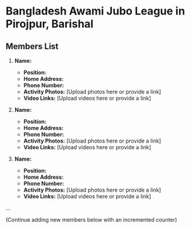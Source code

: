 # Bangladesh Awami Jubo League in Pirojpur, Barishal

## Members List

1. **Name:**
   - **Position:**
   - **Home Address:**
   - **Phone Number:**
   - **Activity Photos:** [Upload photos here or provide a link]
   - **Video Links:** [Upload videos here or provide a link]

2. **Name:**
   - **Position:**
   - **Home Address:**
   - **Phone Number:**
   - **Activity Photos:** [Upload photos here or provide a link]
   - **Video Links:** [Upload videos here or provide a link]

3. **Name:**
   - **Position:**
   - **Home Address:**
   - **Phone Number:**
   - **Activity Photos:** [Upload photos here or provide a link]
   - **Video Links:** [Upload videos here or provide a link]

...

(Continue adding new members below with an incremented counter)

